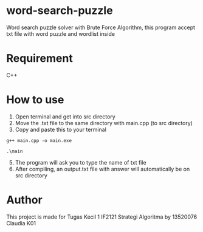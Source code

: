 # word-search-puzzle

Word search puzzle solver with Brute Force Algorithm, this program accept txt file with word puzzle and wordlist inside

# Requirement

C++

# How to use

1. Open terminal and get into src directory
2. Move the .txt file to the same directory with main.cpp (to src directory)
3. Copy and paste this to your terminal
```
g++ main.cpp -o main.exe
```
```
.\main
```
5. The program will ask you to type the name of txt file
6. After compiling, an output.txt file with answer will automatically be on src directory

# Author

This project is made for Tugas Kecil 1 IF2121 Strategi Algoritma by 13520076 Claudia K01